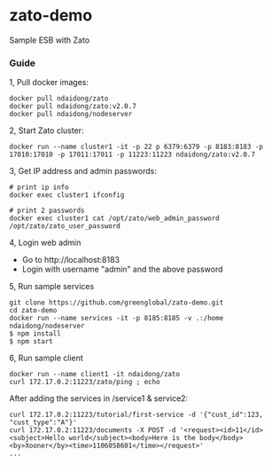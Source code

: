 # zato-demo
Sample ESB with Zato

### Guide

1, Pull docker images:

```
docker pull ndaidong/zato
docker pull ndaidong/zato:v2.0.7
docker pull ndaidong/nodeserver
```

2, Start Zato cluster:

```
docker run --name cluster1 -it -p 22 p 6379:6379 -p 8183:8183 -p 17010:17010 -p 17011:17011 -p 11223:11223 ndaidong/zato:v2.0.7
```


3, Get IP address and admin passwords:

```
# print ip info
docker exec cluster1 ifconfig

# print 2 passwords
docker exec cluster1 cat /opt/zato/web_admin_password /opt/zato/zato_user_password
```


4, Login web admin

  - Go to http://localhost:8183
  - Login with username "admin" and the above password


5, Run sample services

```
git clone https://github.com/greenglobal/zato-demo.git
cd zato-demo
docker run --name services -it -p 8185:8185 -v .:/home ndaidong/nodeserver
$ npm install
$ npm start
```


6, Run sample client

```
docker run --name client1 -it ndaidong/zato
curl 172.17.0.2:11223/zato/ping ; echo
```

After adding the services in /service1 & service2:

```
curl 172.17.0.2:11223/tutorial/first-service -d '{"cust_id":123, "cust_type":"A"}'
curl 172.17.0.2:11223/documents -X POST -d '<request><id>11</id><subject>Hello world</subject><body>Here is the body</body><by>Xooner</by><time>1106058601</time></request>'
...
```
